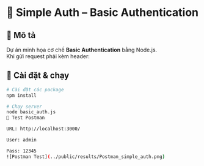 # 🔑 Simple Auth – Basic Authentication

## 📌 Mô tả
Dự án minh họa cơ chế **Basic Authentication** bằng Node.js.  
Khi gửi request phải kèm header:


## 🚀 Cài đặt & chạy
```bash
# Cài đặt các package
npm install

# Chạy server
node basic_auth.js
🧪 Test Postman

URL: http://localhost:3000/

User: admin

Pass: 12345
![Postman Test](../public/results/Postman_simple_auth.png)
